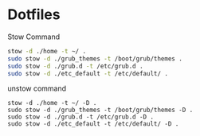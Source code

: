 # Dotfiles

Stow Command
```bash
stow -d ./home -t ~/ .
sudo stow -d ./grub_themes -t /boot/grub/themes .
sudo stow -d ./grub.d -t /etc/grub.d .
sudo stow -d ./etc_default -t /etc/default/ .
```

unstow command
```
stow -d ./home -t ~/ -D .
sudo stow -d ./grub_themes -t /boot/grub/themes -D .
sudo stow -d ./grub.d -t /etc/grub.d -D .
sudo stow -d ./etc_default -t /etc/default/ -D .
```
